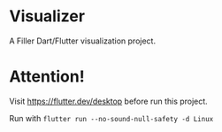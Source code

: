 # Visualizer

A Filler  Dart/Flutter visualization project.

# Attention!
Visit https://flutter.dev/desktop before run this project.

Run with `flutter run --no-sound-null-safety -d Linux`